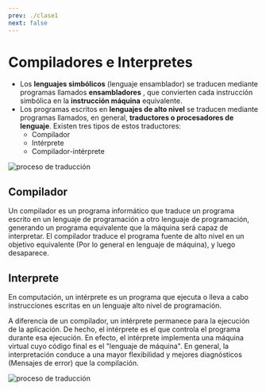 ```yaml
---
prev: ./clase1
next: false
---
```

# Compiladores e Interpretes
- Los **lenguajes simbólicos** (lenguaje ensamblador) se traducen mediante programas llamados **ensambladores** , que convierten cada instrucción simbólica en la **instrucción máquina** equivalente.
- Los programas escritos en **lenguajes de alto nivel** se traducen mediante programas llamados, en general, **traductores o procesadores de lenguaje**.
Existen tres tipos de estos traductores:
  - Compilador
  - Intérprete
  - Compilador-intérprete

![proceso de traducción](/img/the-process-of-translate.jpg)

## Compilador
Un compilador es un programa informático que traduce un programa escrito en un lenguaje de programación a otro lenguaje de programación, generando un programa equivalente que la máquina será capaz de interpretar. El compilador traduce el programa fuente de alto nivel en un objetivo equivalente (Por lo general en lenguaje de máquina), y luego desaparece.

## Interprete
En computación, un intérprete es un programa que ejecuta o lleva a cabo instrucciones escritas en un lenguaje alto nivel de programación.

A diferencia de un compilador, un intérprete permanece para la ejecución de la aplicación. De
hecho, el intérprete es el que controla el programa durante esa ejecución. En efecto, el intérprete implementa una máquina virtual cuyo código final es el "lenguaje de máquina". En general, la interpretación conduce a una mayor flexibilidad y mejores diagnósticos (Mensajes de error) que la compilación.

![proceso de traducción](/img/compiler-interpreter.png)